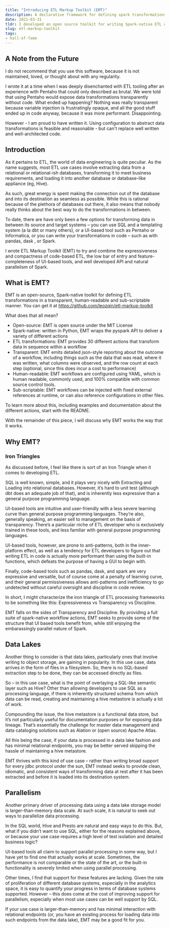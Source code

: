 ```yaml
---
title: "Introducing ETL Markup Toolkit (EMT)"
description: A declarative framework for defining spark transformations that you should NOT use
date: 2021-03-31
tldr: I developed an open source toolkit for writing Spark-native ETL using configurations in a highly sub-scriptable and transparent way. You can find it at https://github.com/leozqin/etl-markup-toolkit
slug: etl-markup-toolkit
tags:
- hall-of-fame
---
```

## A Note from the Future
I do not recommend that you use this software, because it is not maintained, loved, or thought about with any regularity. 

I wrote it at a time when I was deeply disenchanted with ETL tooling after an experience with Pentaho that could only described as brutal. We were told that using Pentaho would expose data transformations transparently without code. What ended up happening? Nothing was really transparent because variable injection is frustratingly opaque, and all the good stuff ended up in code anyway, because it was more performant. Disappointing.

However - I am proud to have written it. Using configuration to abstract data transformations is feasible and reasonable - but can't replace well written and well-architected code. 

## Introduction
As it pertains to ETL, the world of data engineering is quite peculiar. As the name suggests, most ETL use cases involve extracting data from a relational or relational-ish databases, transforming it to meet business requirements, and loading it into another database or database-like appliance (eg, Hive).

As such, great energy is spent making the connection out of the database and into its destination as seamless as possible. While this is rational because of the plethora of databases out there, it also means that nobody really thinks about the best way to do the transformations in between.

To date, there are have only been a few options for transforming data in between its source and target systems – you can use SQL and a templating system (a la dbt or many others), or a UI-based tool such as Pentaho or Informatica, or you can write your transformations in code – such as with pandas, dask , or Spark.

I wrote ETL Markup Toolkit (EMT) to try and combine the expressiveness and compactness of code-based ETL, the low bar of entry and feature-completeness of UI-based tools, and well developed API and natural parallelism of Spark.

## What is EMT?
EMT is an open-source, Spark-native toolkit for defining ETL transformations in a transparent, human-readable and sub-scriptable manner. You can get it at https://github.com/leozqin/etl-markup-toolkit

What does that all mean?

- Open-source: EMT is open source under the MIT License
- Spark-native: written in Python, EMT wraps the pyspark API to deliver a variety of different actions
- ETL transformations: EMT provides 30 different actions that transform data in sequence within a workflow
- Transparent: EMT emits detailed json-style reporting about the outcome of a workflow, including things such as the data that was read, where it was written, what columns were observed, and the row count at each step (optional, since this does incur a cost to performance)
- Human-readable: EMT workflows are configured using YAML, which is human readable, commonly used, and 100% compatible with common source control tools.
- Sub-scriptable: EMT workflows can be injected with fixed external references at runtime, or can also reference configurations in other files.

To learn more about this, including examples and documentation about the different actions, start with the README.

With the remainder of this piece, I will discuss why EMT works the way that it works.

## Why EMT?
### Iron Triangles
As discussed before, I feel like there is sort of an Iron Triangle when it comes to developing ETL.

SQL is well known, simple, and it plays very nicely with Extracting and Loading into relational databases. However, it’s hard to unit test (although dbt does an adequate job of that), and is inherently less expressive than a general purpose programming language.

UI-based tools are intuitive and user-friendly with a less severe learning curve than general purpose programming languages. They’re also, generally speaking, an easier sell to management on the basis of transparency. There’s a particular niche of ETL developer who is exclusively trained in these tools, and less familiar with general purpose programming languages.

UI-based tools, however, are prone to anti-patterns, both in the inner-platform effect, as well as a tendency for ETL developers to figure out that writing ETL in code is actually more performant than using the built-in functions, which defeats the purpose of having a GUI to begin with.

Finally, code-based tools such as pandas, dask, and spark are very expressive and versatile, but of course come at a penalty of learning curve, and their general permissiveness allows anti-patterns and inefficiency to go undetected without careful oversight and discipline in code review.

In short, I might characterize the iron triangle of ETL processing frameworks to be something like this: Expressiveness vs Transparency vs Discipline.

EMT falls on the sides of Transparency and Discipline. By providing a full suite of spark-native workflow actions, EMT seeks to provide some of the structure that UI based tools benefit from, while still enjoying the embarassingly parallel nature of Spark.

## Data Lakes
Another thing to consider is that data lakes, particularly ones that involve writing to object storage, are gaining in popularity. In this use case, data arrives in the form of files in a filesystem. So, there is no SQL-based extraction step to be done, they can be accessed directly as files.

So – in this use case, what is the point of overlaying a SQL-like semantic layer such as Hive? Other than allowing developers to use SQL as a processing language, if there is inherently structured schema from which data can be read, creating and maintaining a hive metastore is actually a lot of work.

Compounding the issue, the hive metastore is a functional data store, but it’s not particularly useful for documentation purposes or for exposing data lineage. That’s essentially the challenge for master data management and data cataloging solutions such as Alation or (open source) Apache Atlas.

All this being the case, if your data is processed in a data lake fashion and has minimal relational endpoints, you may be better served skipping the hassle of maintaining a hive metastore.

EMT thrives with this kind of use case – rather than writing broad support for every jdbc protocol under the sun, EMT instead seeks to provide clean, idiomatic, and consistent ways of transforming data at rest after it has been extracted and before it is loaded into its destination system.

## Parallelism
Another primary driver of processing data using a data lake storage model is larger-than-memory data scale. At such scale, it is natural to seek out ways to parallelize data processing.

In the SQL world, Hive and Presto are natural and easy ways to do this. But, what if you didn’t want to use SQL, either for the reasons explained above, or because your use case requires a high level of test isolation and detailed business logic?

UI-based tools all claim to support parallel processing in some way, but I have yet to find one that actually works at scale. Sometimes, the performance is not comparable or the state of the art, or the built-in functionality is severely limited when using parallel processing.

Other times, I find that support for these features are lacking. Given the rate of proliferation of different database systems, especially in the analytics space, it is easy to quantify your progress in terms of database systems supported. However – this does come at the cost of improving support for parallelism, especially when most use cases can be well support by SQL.

If your use case is larger-than-memory and has minimal interaction with relational endpoints (or, you have an existing process for loading data into such endpoints from the data lake), EMT may be a good fit for you.